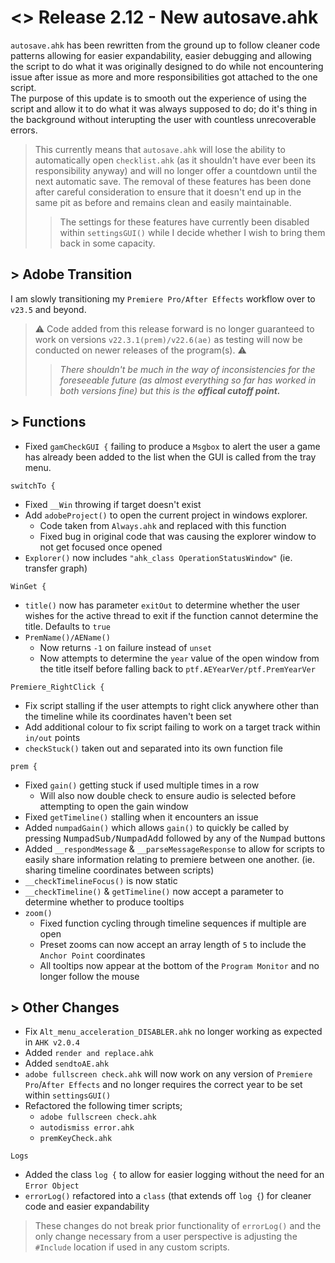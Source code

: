 # <> Release 2.12 - New autosave.ahk
`autosave.ahk` has been rewritten from the ground up to follow cleaner code patterns allowing for easier expandability, easier debugging and allowing the script to do what it was originally designed to do while not encountering issue after issue as more and more responsibilities got attached to the one script.  
The purpose of this update is to smooth out the experience of using the script and allow it to do what it was always supposed to do; do it's thing in the background without interupting the user with countless unrecoverable errors.
> This currently means that `autosave.ahk` will lose the ability to automatically open `checklist.ahk` (as it shouldn't have ever been its responsibility anyway) and will no longer offer a countdown until the next automatic save. The removal of these features has been done after careful consideration to ensure that it doesn't end up in the same pit as before and remains clean and easily maintainable.
>> The settings for these features have currently been disabled within `settingsGUI()` while I decide whether I wish to bring them back in some capacity.

## > Adobe Transition
I am slowly transitioning my `Premiere Pro/After Effects` workflow over to `v23.5` and beyond.
> ⚠️ Code added from this release forward is no longer guaranteed to work on versions `v22.3.1(prem)/v22.6(ae)` as testing will now be conducted on newer releases of the program(s). ⚠️
>> *There shouldn't be much in the way of inconsistencies for the foreseeable future (as almost everything so far has worked in both versions fine) but this is the **offical cutoff point.***

## > Functions
- Fixed `gamCheckGUI {` failing to produce a `Msgbox` to alert the user a game has already been added to the list when the GUI is called from the tray menu.

`switchTo {`
- Fixed `__Win` throwing if target doesn't exist
- Add `adobeProject()` to open the current project in windows explorer.
    - Code taken from `Always.ahk` and replaced with this function
    - Fixed bug in original code that was causing the explorer window to not get focused once opened
- `Explorer()` now includes `"ahk_class OperationStatusWindow"` (ie. transfer graph)

`WinGet {`
- `title()` now has parameter `exitOut` to determine whether the user wishes for the active thread to exit if the function cannot determine the title. Defaults to `true`
- `PremName()/AEName()`
    - Now returns `-1` on failure instead of `unset`
    - Now attempts to determine the `year` value of the open window from the title itself before falling back to `ptf.AEYearVer/ptf.PremYearVer`

`Premiere_RightClick {`
- Fix script stalling if the user attempts to right click anywhere other than the timeline while its coordinates haven't been set
- Add additional colour to fix script failing to work on a target track within `in/out` points
- `checkStuck()` taken out and separated into its own function file

`prem {`
- Fixed `gain()` getting stuck if used multiple times in a row
    - Will also now double check to ensure audio is selected before attempting to open the gain window
- Fixed `getTimeline()` stalling when it encounters an issue
- Added `numpadGain()` which allows `gain()` to quickly be called by pressing <kbd>NumpadSub/NumpadAdd</kbd> followed by any of the <kbd>Numpad</kbd> buttons
- Added `__respondMessage` & `__parseMessageResponse` to allow for scripts to easily share information relating to premiere between one another. (ie. sharing timeline coordinates between scripts)
- `__checkTimelineFocus()` is now static
- `__checkTimeline()` & `getTimeline()` now accept a parameter to determine whether to produce tooltips
- `zoom()`
    - Fixed function cycling through timeline sequences if multiple are open
    - Preset zooms can now accept an array length of `5` to include the `Anchor Point` coordinates
    - All tooltips now appear at the bottom of the `Program Monitor` and no longer follow the mouse

## > Other Changes
- Fix `Alt_menu_acceleration_DISABLER.ahk` no longer working as expected in `AHK v2.0.4`
- Added `render and replace.ahk`
- Added `sendtoAE.ahk`
- `adobe fullscreen check.ahk` will now work on any version of `Premiere Pro`/`After Effects` and no longer requires the correct year to be set within `settingsGUI()`
- Refactored the following timer scripts;
    - `adobe fullscreen check.ahk`
    - `autodismiss error.ahk`
    - `premKeyCheck.ahk`

`Logs`
- Added the class `log {` to allow for easier logging without the need for an `Error Object`
- `errorLog()` refactored into a `class` (that extends off `log {`) for cleaner code and easier expandability

> These changes do not break prior functionality of `errorLog()` and the only change necessary from a user perspective is adjusting the `#Include` location if used in any custom scripts.